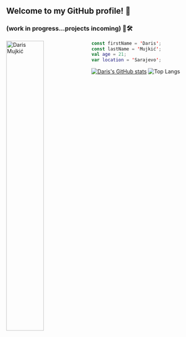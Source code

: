 ## Welcome to my GitHub profile! 👋
### (work in progress...projects incoming) 🔭🛠️
<img align="left" src="https://github.com/user-attachments/assets/08ad02eb-a636-429b-8083-14c19120a6e1" alt="Daris Mujkić" width=44.5%>

```kt
const firstName = 'Daris';
const lastName = 'Mujkić';
val age = 21;
var location = 'Sarajevo';
```
[![Daris's GitHub stats](https://github-readme-stats.vercel.app/api?username=dmujkic1&show_icons=true&hide=contribs&theme=merko&border_radius=12.5&rank_icon=github&card_width=300px)](https://github.com/anuraghazra/github-readme-stats)
![Top Langs](https://github-readme-stats.vercel.app/api/top-langs/?username=dmujkic1&layout=compact&card_width=170px&theme=merko&border_radius=12.5&langs_count=10&hide=jupyter%20notebook)

<!--
**dmujkic1/dmujkic1** is a ✨ _special_ ✨ repository because its `README.md` (this file) appears on your GitHub profile.

Here are some ideas to get you started:

- 🔭 I’m currently working on .ETFunsa.
- 🌱 I’m currently learning .Python.
- 👯 I’m looking to collaborate on ...
- 🤔 I’m looking for help with ...
- 💬 Ask me about .Anything.
- 📫 How to reach me: .dmujkic1@etf.unsa.ba.
- 😄 Pronouns: .He/Him.
- ⚡ Fun fact: ...
-->

